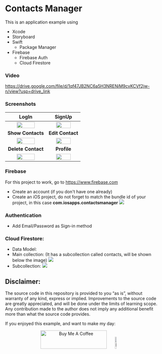 # Contacts Manager
This is an application example using 
* Xcode
* Storyboard
* Swift
  * Package Manager
* Firebase
  * Firebase Auth
  * Cloud Firestore


### Video

https://drive.google.com/file/d/1qf47JB2NC6a5H3NRENiM9cvKCVf2jw-n/view?usp=drive_link

### Screenshots

LogIn  | SignUp
:-------------------------:|:-------------------------:
<kbd><img src="https://github.com/user-attachments/assets/33edb18d-bd41-40f6-b89e-d47dfe429cd5" width="70%"></kbd> | <kbd><img src="https://github.com/user-attachments/assets/0021d9cf-16c1-4f22-b138-f22ef34ddb86" width="70%"></kbd>
**Show Contacts**  | **Edit Contact**
<kbd><img src="https://github.com/user-attachments/assets/c5cd68b6-614b-4cb4-8297-68238caa19c6" width="70%"></kbd> | <kbd><img src="https://github.com/user-attachments/assets/c23fafce-1b60-41e8-b893-709569580108" width="70%"></kbd>
**Delete Contact**  | **Profile**
<kbd><img src="https://github.com/user-attachments/assets/0d2f4853-0bf8-400e-9ffe-e3534665ee18" width="70%"></kbd> | <kbd><img src="https://github.com/user-attachments/assets/a524d61e-a227-43a7-9adc-da6d005722c8" width="70%"></kbd>


### Firebase
For this project to work, go to https://www.firebase.com
* Create an account (if you don't have one already)
* Create an iOS project, do not forget to match the bundle id of your project, in this case **com.iosapps.contactsmanager**
   <kbd><img src="https://github.com/user-attachments/assets/cc3252cc-1cbf-4e38-9abf-ac54f560df51" /></kbd>


### Authentication
* Add Email/Password as Sign-in method

### Cloud Firestore:

* Data Model:
 * Main collection: (It has a subcollection called contacts, will be shown below the image)
<kbd><img src="https://github.com/user-attachments/assets/93103a96-3c81-4d40-8813-3798497bd7fa" /></kbd>
 * Subcollection:
<kbd><img src="https://github.com/user-attachments/assets/1d7a6966-a7c5-420c-ab5a-81148a20b57a" /></kbd>




## Disclaimer:
The source code in this repository is provided to you “as is”, without warranty of any kind, express or implied.
Improvements to the source code are greatly appreciated, and will be done under the limits of learning scope.
Any contribution made to the author does not imply any additional benefit more than what the source code provides.


If you enjoyed this example, and want to make my day:
<p align="center">
<a href="https://www.buymeacoffee.com/curlylemonpeel" target="_blank" !important;><img src="https://cdn.buymeacoffee.com/buttons/v2/default-yellow.png" alt="Buy Me A Coffee" style="height: 60px !important;width: 217px !important; " ></a>
<a href="https://github.com/user-attachments/assets/54b0bd0e-e1a8-47dd-87f1-f74bc4532bc1" target="_blank"><img src="https://github.com/user-attachments/assets/54b0bd0e-e1a8-47dd-87f1-f74bc4532bc1" alt="Buy Me A Coffee QRcode" style="height: 10% !important;width: 10% !important;"></a>
</p>



